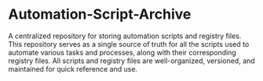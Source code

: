 # Automation-Script-Archive
A centralized repository for storing automation scripts and registry files. This repository serves as a single source of truth for all the scripts used to automate various tasks and processes, along with their corresponding registry files. All scripts and registry files are well-organized, versioned, and maintained for quick reference and use.
